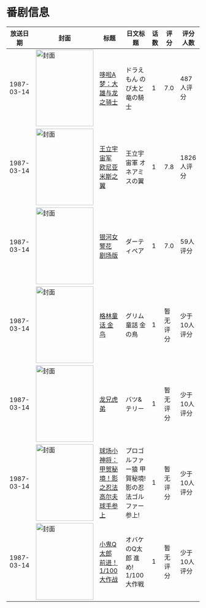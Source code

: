 # 番剧信息

|放送日期|封面|标题|日文标题|话数|评分|评分人数|
|---|---|---|---|---|---|---|
|1987-03-14|<img src="//lain.bgm.tv/pic/cover/c/55/0a/444_22l1g.jpg" alt="封面" style="width:150px;height:200px;object-fit:cover;">|[哆啦A梦：大雄与龙之骑士](https://bangumi.tv/subject/444)|ドラえもん のび太と竜の騎士|1|7.0|487人评分|
|1987-03-14|<img src="//lain.bgm.tv/pic/cover/c/38/75/2046_2rKHV.jpg" alt="封面" style="width:150px;height:200px;object-fit:cover;">|[王立宇宙军 欧尼亚米斯之翼](https://bangumi.tv/subject/2046)|王立宇宙軍 オネアミスの翼|1|7.8|1826人评分|
|1987-03-14|<img src="//lain.bgm.tv/pic/cover/c/16/b9/66376_G2M34.jpg" alt="封面" style="width:150px;height:200px;object-fit:cover;">|[银河女警花 剧场版](https://bangumi.tv/subject/66376)|ダーティペア|1|7.0|59人评分|
|1987-03-14|<img src="//lain.bgm.tv/pic/cover/c/64/c1/83544_vA7cE.jpg" alt="封面" style="width:150px;height:200px;object-fit:cover;">|[格林童话 金鸟](https://bangumi.tv/subject/83544)|グリム童話 金の鳥|1|暂无评分|少于10人评分|
|1987-03-14|<img src="//lain.bgm.tv/pic/cover/c/10/75/88421_4UPP3.jpg" alt="封面" style="width:150px;height:200px;object-fit:cover;">|[龙兄虎弟](https://bangumi.tv/subject/88421)|バツ&テリー|1|暂无评分|少于10人评分|
|1987-03-14|<img src="//lain.bgm.tv/pic/cover/c/ad/0c/189445_CFf7t.jpg" alt="封面" style="width:150px;height:200px;object-fit:cover;">|[球场小神将：甲贺秘境！影之忍法高尔夫球手参上](https://bangumi.tv/subject/189445)|プロゴルファー猿 甲賀秘境! 影の忍法ゴルファー参上!|1|暂无评分|少于10人评分|
|1987-03-14|<img src="//lain.bgm.tv/pic/cover/c/6f/73/313794_bE3E9.jpg" alt="封面" style="width:150px;height:200px;object-fit:cover;">|[小鬼Q太郎 前进！1/100大作战](https://bangumi.tv/subject/313794)|オバケのQ太郎 進め! 1/100大作戦|1|暂无评分|少于10人评分|
